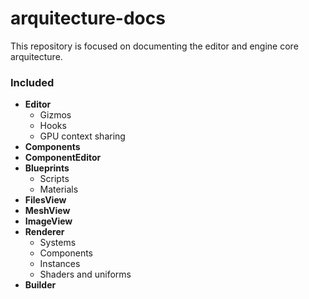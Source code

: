 # arquitecture-docs

This repository is focused on documenting the editor and engine core arquitecture.

### Included

- **Editor**
  - Gizmos
  - Hooks 
  - GPU context sharing
- **Components**
- **ComponentEditor**
- **Blueprints**
  - Scripts
  - Materials
- **FilesView**
- **MeshView**
- **ImageView**
- **Renderer**
  - Systems
  - Components
  - Instances
  - Shaders and uniforms
- **Builder**
